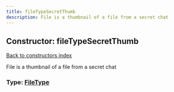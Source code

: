 ```yaml
---
title: fileTypeSecretThumb
description: File is a thumbnail of a file from a secret chat
---
```

## Constructor: fileTypeSecretThumb  
[Back to constructors index](index.md)



File is a thumbnail of a file from a secret chat




### Type: [FileType](../types/FileType.md)


